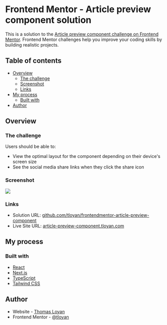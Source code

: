 # Frontend Mentor - Article preview component solution

This is a solution to the [Article preview component challenge on Frontend Mentor](https://www.frontendmentor.io/challenges/article-preview-component-dYBN_pYFT). Frontend Mentor challenges help you improve your coding skills by building realistic projects. 

## Table of contents

- [Overview](#overview)
  - [The challenge](#the-challenge)
  - [Screenshot](#screenshot)
  - [Links](#links)
- [My process](#my-process)
  - [Built with](#built-with)
- [Author](#author)

## Overview

### The challenge

Users should be able to:

- View the optimal layout for the component depending on their device's screen size
- See the social media share links when they click the share icon

### Screenshot

![](./screenshot.jpeg)

### Links

- Solution URL: [github.com/tloyan/frontendmentor-article-preview-component](https://github.com/tloyan/frontendmentor-article-preview-component)
- Live Site URL: [article-preview-component.tloyan.com](https://article-preview-component.tloyan.com/)

## My process

### Built with

- [React](https://react.dev/)
- [Next.js](https://nextjs.org/)
- [TypeScript](https://www.typescriptlang.org/)
- [Tailwind CSS](https://tailwindcss.com/)

## Author

- Website - [Thomas Loyan](https://www.thomasloyan.com)
- Frontend Mentor - [@tloyan](https://www.frontendmentor.io/profile/tloyan)
